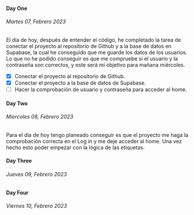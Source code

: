 #### Day One

###### Martes 07, Febrero 2023

El día de hoy, después de entender el código, he completado la tarea de conectar el proyecto al repositorio de Github y a la base de datos en Supabase, la cual he conseguido que me guarde los datos de los usuarios. Lo que no he podido conseguir es que me compruebe si el usuario y la contraseña son correctos, y este será mi objetivo para mañana miércoles.

- [x] Conectar el proyecto al repositorio de Github.
- [x] Conectar el proyecto a la base de datos de Supabase.
- [ ] Hacer la comprobación de usuario y contraseña para acceder al home.

#### Day Two

###### Miercoles 08, Febrero 2023

Para el día de hoy tengo planeado conseguir es que el proyecto me haga la comprobación correcta en el Log in y me deje acceder al home. Una vez hecho esto poder empezar con la lógica de las etiquetas.

#### Day Three

###### Jueves 09, Febrero 2023

#### Day Four

###### Viernes 10, Febrero 2023
